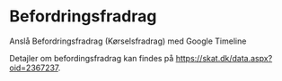 # Befordringsfradrag
Anslå Befordringsfradrag (Kørselsfradrag) med Google Timeline

Detajler om befordingsfradrag kan findes på https://skat.dk/data.aspx?oid=2367237.
